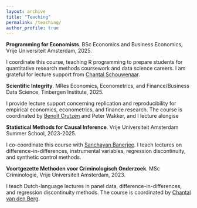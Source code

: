 ```yaml
---
layout: archive
title: "Teaching"
permalink: /teaching/
author_profile: true
---
```


**Programming for Economists**. BSc Economics and Business Economics, Vrije Universiteit Amsterdam, 2025. <br/>

I coordinate this course, teaching R programming to prepare students for quantitative research methods coursework and data science careers. I am grateful for lecture support from [Chantal Schouwenaar](https://research.vu.nl/en/persons/chantal-schouwenaar).

**Scientific Integrity**. MRes Economics, Econometrics, and Finance/Business Data Science, Tinbergen Institute, 2025. <br/>

I provide lecture support concerning replication and reproducibility for empirical economics, econometrics, and finance research. The course is coordinated by [Benoît Crutzen](https://sites.google.com/view/benoitcrutzen/home) and Peter Wakker, and I lecture alongise 

**Statistical Methods for Causal Inference**. Vrije Universiteit Amsterdam Summer School, 2023-2025. <br/>

I co-coordinate this course with [Sanchayan Banerjee](https://sites.google.com/view/sanchayanbanerjee/about). I teach lectures on difference-in-differences, instrumental variables, regression discontinuity, and synthetic control methods.

**Voortgezette Methoden voor Criminologisch Onderzoek**. MSc Criminologie, Vrije Universiteit Amsterdam, 2023. <br/>

I teach Dutch-language lectures in panel data, difference-in-differences, and regression discontinuity methods. The course is coordinated by [Chantal van den Berg](https://research.vu.nl/en/persons/chantal-van-den-berg).
